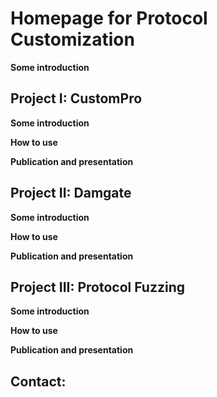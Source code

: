 # Homepage for Protocol Customization

**Some introduction**

## Project I: CustomPro

**Some introduction**

**How to use**

**Publication and presentation**




## Project II: Damgate

**Some introduction**

**How to use**

**Publication and presentation**





## Project III: Protocol Fuzzing

**Some introduction**

**How to use**

**Publication and presentation**

## Contact:
